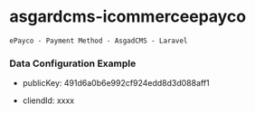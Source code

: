 # asgardcms-icommerceepayco

    ePayco - Payment Method - AsgadCMS - Laravel

### Data Configuration Example

- publicKey: 
    491d6a0b6e992cf924edd8d3d088aff1

- cliendId:
    xxxx
